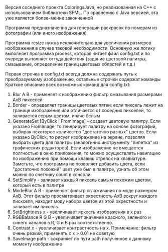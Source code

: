 Версия соседнего проекта ColoringsJava, но реализованная на C++ с использованием библиотеки SFML. По сравнению с Java версией, эта уже является более-менне законченной

Программа предназначенна для генерации раскрасок по номерам из фотографии (или иного изображения)

Программа resize нужна исключительно для увеличения размеров изображения в случае таковой необходимости.
Основную же логику выполняет программа process, которая читает файл config.txt и по очереди выполняет оттуда действия (задание цветовой палитры, смазывание, определение границ цветовых областей и т.д.)

Первая строчка в config.txt всегда должна содержать путь к преобразуемому изображению, остальные строчки содержат команды
Краткое описание всех возможных команд для config.txt:
1) Blur A B - применяет к изображению фильтр смазывания размерами AxB пикселей
2) Border - определяет границы цветовых пятен: если пиксель лежит на границе изображения или отличается от соседних пикселей, то заливается серым цветом, иначе белым
3) GenerateSet [ByClick | FromImage] - создает цветовую палитру. Если указано FromImage, то генерирует палитру на основе фотографий, выбирая некоторое количество "достаточно разных" цветов. Если указано ByClick, то рисует изображение на экране, позволяя выбрать цвета для палитры (аналогично инструменту "пипетка" из графических редакторов). Если изображение не вмещается полгностью в окно приложения, то можно осуществлять навигацию по изображению при помощи клавиш стрелок на клавиатуре. Заметьте, что программа не позволяет добавить цвета, если "достаточно похожий" цвет уже был в палитре, узнать об этом можно по счетчику count в консоли.
4) SetSimplify - заливает каждый пиксель самым похожим цветом, который есть в палитре
5) ModeBlur A B - применяет фильтр сглаживания по моде размером AxB. Этот фильтр просматривает окрестность AxB вокруг каждого пискселя, находит моду набора цветов из этой окрестности и заливает им пиксель
6) SetBrightness x - увеличивает яркость изображения в x раз
7) RGBBalance R G B - увеличивает значение красного, зеленого и синего каналов в R, G и B раз соответственно.
8) Contrast x - увеличивает контрастность на x. Примечание: фильтр очень резкий, применять с x > 0.01 не советую
9) SaveImage path - сохраняет по пути path полученное к данному моменту изображение
